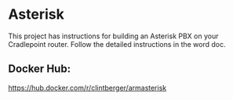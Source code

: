# Asterisk
This project has instructions for building an Asterisk PBX on your Cradlepoint router.  Follow the detailed instructions in the word doc.

## Docker Hub:  
https://hub.docker.com/r/clintberger/armasterisk
